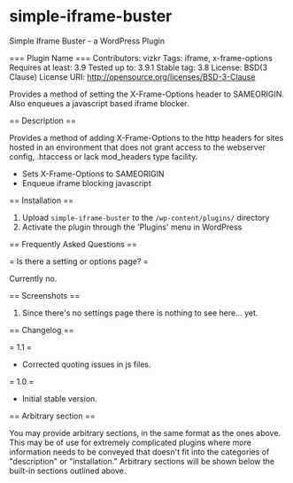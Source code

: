 simple-iframe-buster
===================

Simple Iframe Buster - a WordPress Plugin

=== Plugin Name ===
Contributors: vizkr
Tags: iframe, x-frame-options
Requires at least: 3.9
Tested up to: 3.9.1
Stable tag: 3.8
License: BSD(3 Clause)
License URI: http://opensource.org/licenses/BSD-3-Clause

Provides a method of setting the X-Frame-Options header to SAMEORIGIN. Also enqueues a javascript based iframe blocker.

== Description ==

Provides a method of adding X-Frame-Options to the http headers for sites hosted in an environment that does not grant access to 
the webserver config, .htaccess or lack mod_headers type facility.

+ Sets X-Frame-Options to SAMEORIGIN
+ Enqueue iframe blocking javascript

== Installation ==

1. Upload `simple-iframe-buster` to the `/wp-content/plugins/` directory
2. Activate the plugin through the 'Plugins' menu in WordPress

== Frequently Asked Questions ==

= Is there a setting or options page? =

Currently no.

== Screenshots ==

1. Since there's no settings page there is nothing to see here... yet. 

== Changelog ==

= 1.1 =
* Corrected quoting issues in js files.

= 1.0 =
* Initial stable version.

== Arbitrary section ==

You may provide arbitrary sections, in the same format as the ones above.  This may be of use for extremely 
complicated
plugins where more information needs to be conveyed that doesn't fit into the categories of "description" or
"installation."  Arbitrary sections will be shown below the built-in sections outlined above.



